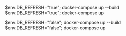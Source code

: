 $env:DB_REFRESH="true"; docker-compose up --build
$env:DB_REFRESH="true"; docker-compose up

$env:DB_REFRESH="false"; docker-compose up --build
$env:DB_REFRESH="false"; docker-compose up